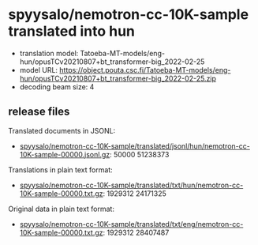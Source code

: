 # spyysalo/nemotron-cc-10K-sample translated into hun

* translation model: Tatoeba-MT-models/eng-hun/opusTCv20210807+bt_transformer-big_2022-02-25
* model URL: https://object.pouta.csc.fi/Tatoeba-MT-models/eng-hun/opusTCv20210807+bt_transformer-big_2022-02-25.zip
* decoding beam size: 4

## release files

Translated documents in JSONL:
* [spyysalo/nemotron-cc-10K-sample/translated/jsonl/hun/nemotron-cc-10K-sample-00000.jsonl.gz](https://object.pouta.csc.fi/OELLM-synthetic/spyysalo/nemotron-cc-10K-sample/translated/jsonl/hun/nemotron-cc-10K-sample-00000.jsonl.gz):   50000 51238373

Translations in plain text format:
* [spyysalo/nemotron-cc-10K-sample/translated/txt/hun/nemotron-cc-10K-sample-00000.txt.gz](https://object.pouta.csc.fi/OELLM-synthetic/spyysalo/nemotron-cc-10K-sample/translated/txt/hun/nemotron-cc-10K-sample-00000.txt.gz): 1929312 24171325

Original data in plain text format:
* [spyysalo/nemotron-cc-10K-sample/translated/txt/eng/nemotron-cc-10K-sample-00000.txt.gz](https://object.pouta.csc.fi/OELLM-synthetic/spyysalo/nemotron-cc-10K-sample/translated/txt/eng/nemotron-cc-10K-sample-00000.txt.gz): 1929312 28407487
